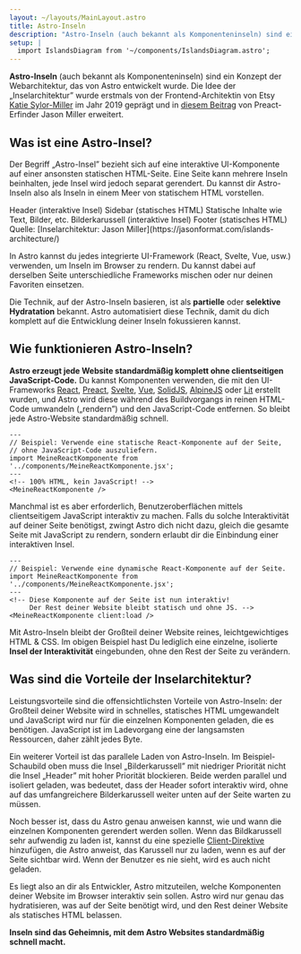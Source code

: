 ```yaml
---
layout: ~/layouts/MainLayout.astro
title: Astro-Inseln
description: "Astro-Inseln (auch bekannt als Komponenteninseln) sind ein Pattern der Webentwicklung, das von Astro entwickelt wurde. Die Idee der „Inselarchitektur” wurde erstmals von der Frontend-Entwicklerin von Etsy Katie Sylor-Miller im Jahr 2019 geprägt und von Preact-Erfinder Jason Miller erweitert."
setup: |
  import IslandsDiagram from '~/components/IslandsDiagram.astro';
---
```


**Astro-Inseln** (auch bekannt als Komponenteninseln) sind ein Konzept der Webarchitektur, das von Astro entwickelt wurde. Die Idee der „Inselarchitektur” wurde erstmals von der Frontend-Architektin von Etsy [Katie Sylor-Miller](https://twitter.com/ksylor) im Jahr 2019 geprägt und in [diesem Beitrag](https://jasonformat.com/islands-architecture/) von Preact-Erfinder Jason Miller erweitert.

## Was ist eine Astro-Insel?

Der Begriff „Astro-Insel” bezieht sich auf eine interaktive UI-Komponente auf einer ansonsten statischen HTML-Seite. Eine Seite kann mehrere Inseln beinhalten, jede Insel wird jedoch separat gerendert. Du kannst dir Astro-Inseln also als Inseln in einem Meer von statischem HTML vorstellen.

<IslandsDiagram>
    <Fragment slot="headerApp">Header (interaktive Insel)</Fragment>
    <Fragment slot="sidebarApp">Sidebar (statisches HTML)</Fragment>
    <Fragment slot="main">
        Statische Inhalte wie Text, Bilder, etc.
    </Fragment>
    <Fragment slot="carouselApp">Bilder&shy;karussell (interaktive Insel)</Fragment>
    <Fragment slot="footer">Footer (statisches HTML)</Fragment>
    <Fragment slot="source">Quelle: [Insel&shy;architektur: Jason Miller](https://jasonformat.com/islands-architecture/)</Fragment>
</IslandsDiagram>

In Astro kannst du jedes integrierte UI-Framework (React, Svelte, Vue, usw.) verwenden, um Inseln im Browser zu rendern. Du kannst dabei auf derselben Seite unterschiedliche Frameworks mischen oder nur deinen Favoriten einsetzen.

Die Technik, auf der Astro-Inseln basieren, ist als **partielle** oder **selektive Hydratation** bekannt. Astro automatisiert diese Technik, damit du dich komplett auf die Entwicklung deiner Inseln fokussieren kannst.

## Wie funktionieren Astro-Inseln?

**Astro erzeugt jede Website standardmäßig komplett ohne clientseitigen JavaScript-Code.** Du kannst Komponenten verwenden, die mit den UI-Frameworks [React](https://reactjs.org/), [Preact](https://preactjs.com/), [Svelte](https://svelte.dev/), [Vue](https://vuejs.org/), [SolidJS](https://www.solidjs.com/), [AlpineJS](https://alpinejs.dev/) oder [Lit](https://lit.dev/) erstellt wurden, und Astro wird diese während des Buildvorgangs in reinen HTML-Code umwandeln („rendern”) und den JavaScript-Code entfernen. So bleibt jede Astro-Website standardmäßig schnell.

```astro title="src/pages/index.astro"
---
// Beispiel: Verwende eine statische React-Komponente auf der Seite,
// ohne JavaScript-Code auszuliefern.
import MeineReactKomponente from '../components/MeineReactKomponente.jsx';
---
<!-- 100% HTML, kein JavaScript! -->
<MeineReactKomponente />
```

Manchmal ist es aber erforderlich, Benutzeroberflächen mittels clientseitigem JavaScript interaktiv zu machen. Falls du solche Interaktivität auf deiner Seite benötigst, zwingt Astro dich nicht dazu, gleich die gesamte Seite mit JavaScript zu rendern, sondern erlaubt dir die Einbindung einer interaktiven Insel.

```astro title="src/pages/index.astro" ins="client:load"
---
// Beispiel: Verwende eine dynamische React-Komponente auf der Seite.
import MeineReactKomponente from '../components/MeineReactKomponente.jsx';
---
<!-- Diese Komponente auf der Seite ist nun interaktiv!
     Der Rest deiner Website bleibt statisch und ohne JS. -->
<MeineReactKomponente client:load />
```

Mit Astro-Inseln bleibt der Großteil deiner Website reines, leichtgewichtiges HTML & CSS. Im obigen Beispiel hast Du lediglich eine einzelne, isolierte **Insel der Interaktivität** eingebunden, ohne den Rest der Seite zu verändern.

## Was sind die Vorteile der Inselarchitektur?

Leistungsvorteile sind die offensichtlichsten Vorteile von Astro-Inseln: der Großteil deiner Website wird in schnelles, statisches HTML umgewandelt und JavaScript wird nur für die einzelnen Komponenten geladen, die es benötigen. JavaScript ist im Ladevorgang eine der langsamsten Ressourcen, daher zählt jedes Byte.

Ein weiterer Vorteil ist das parallele Laden von Astro-Inseln. Im Beispiel-Schaubild oben muss die Insel „Bilderkarussell” mit niedriger Priorität nicht die Insel „Header” mit hoher Priorität blockieren. Beide werden parallel und isoliert geladen, was bedeutet, dass der Header sofort interaktiv wird, ohne auf das umfangreichere Bilderkarussell weiter unten auf der Seite warten zu müssen.

Noch besser ist, dass du Astro genau anweisen kannst, wie und wann die einzelnen Komponenten gerendert werden sollen. Wenn das Bildkarussell sehr aufwendig zu laden ist, kannst du eine spezielle [Client-Direktive](/de/reference/directives-reference/#client-directives) hinzufügen, die Astro anweist, das Karussell nur zu laden, wenn es auf der Seite sichtbar wird. Wenn der Benutzer es nie sieht, wird es auch nicht geladen.

Es liegt also an dir als Entwickler, Astro mitzuteilen, welche Komponenten deiner Website im Browser interaktiv sein sollen. Astro wird nur genau das hydratisieren, was auf der Seite benötigt wird, und den Rest deiner Website als statisches HTML belassen.

**Inseln sind das Geheimnis, mit dem Astro Websites standardmäßig schnell macht.**
